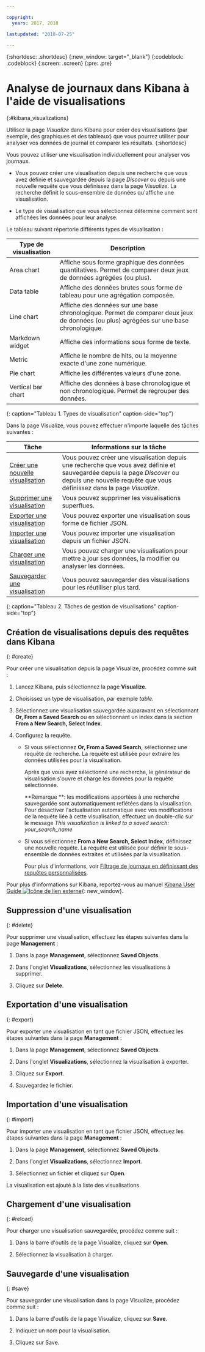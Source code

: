 ```yaml
---

copyright:
  years: 2017, 2018

lastupdated: "2018-07-25"

---
```




{:shortdesc: .shortdesc}
{:new_window: target="_blank"}
{:codeblock: .codeblock}
{:screen: .screen}
{:pre: .pre}

# Analyse de journaux dans Kibana à l'aide de visualisations 
{:#kibana_visualizations}

Utilisez la page *Visualize* dans Kibana pour créer des visualisations (par exemple, des graphiques et des tableaux) que vous pourrez utiliser pour analyser vos données de journal et comparer les résultats. 
{:shortdesc}

Vous pouvez utiliser une visualisation individuellement pour analyser vos journaux. 

* Vous pouvez créer une visualisation depuis une recherche que vous avez définie et sauvegardée depuis la page *Discover* ou depuis une nouvelle requête que vous définissez dans la page *Visualize*. La recherche définit le sous-ensemble de données qu'affiche une visualisation.

* Le type de visualisation que vous sélectionnez détermine comment sont affichées les données pour leur analyse.

Le tableau suivant répertorie différents types de visualisation :

| Type de visualisation | Description |
|-----------------------|-------------|
| Area chart | Affiche sous forme graphique des données quantitatives. Permet de comparer deux jeux de données agrégées (ou plus). |
| Data table | Affiche des données brutes sous forme de tableau pour une agrégation composée. |
| Line chart | Affiche des données sur une base chronologique. Permet de comparer deux jeux de données (ou plus) agrégées sur une base chronologique. |
| Markdown widget | Affiche des informations sous forme de texte. |
| Metric | Affiche le nombre de hits, ou la moyenne exacte d'une zone numérique. |
| Pie chart | Affiche les différentes valeurs d'une zone. | 
| Vertical bar chart | Affiche des données à base chronologique et non chronologique. Permet de regrouper des données. |
{: caption="Tableau 1. Types de visualisation" caption-side="top"}

Dans la page Visualize, vous pouvez effectuer n'importe laquelle des tâches suivantes :

| Tâche | Informations sur la tâche |
|------|------------------|
| [Créer une nouvelle visualisation](kibana_visualizations.html#create) | Vous pouvez créer une visualisation depuis une recherche que vous avez définie et sauvegardée depuis la page *Discover* ou depuis une nouvelle requête que vous définissez dans la page *Visualize*. |
| [Supprimer une visualisation](kibana_visualizations.html#delete) | Vous pouvez supprimer les visualisations superflues. |
| [Exporter une visualisation](kibana_visualizations.html#export) | Vous pouvez exporter une visualisation sous forme de fichier JSON.  |
| [Importer une visualisation](kibana_visualizations.html#import) | Vous pouvez importer une visualisation depuis un fichier JSON.  |
| [Charger une visualisation](kibana_visualizations.html#reload) | Vous pouvez charger une visualisation pour mettre à jour ses données, la modifier ou analyser les données. |
| [Sauvegarder une visualisation](kibana_visualizations.html#save) | Vous pouvez sauvegarder des visualisations pour les réutiliser plus tard. |
{: caption="Tableau 2. Tâches de gestion de visualisations" caption-side="top"}


## Création de visualisations depuis des requêtes dans Kibana
{: #create}

Pour créer une visualisation depuis la page Visualize, procédez comme suit :

1. Lancez Kibana, puis sélectionnez la page **Visualize**.

2. Choisissez un type de visualisation, par exemple *table*.

3. Sélectionnez une visualisation sauvegardée auparavant en sélectionnant **Or, From a Saved Search** ou en sélectionnant un index dans la section **From a New Search, Select Index**.

4. Configurez la requête.

    * Si vous sélectionnez **Or, From a Saved Search**, sélectionnez une requête de recherche. La requête est utilisée pour extraire les données utilisées pour la visualisation. 
	
	    Après que vous ayez sélectionné une recherche, le générateur de visualisation s'ouvre et charge les données pour la requête sélectionnée. 
		
		**Remarque **: les modifications apportées à une recherche sauvegardée sont automatiquement reflétées dans la visualisation. Pour désactiver l'actualisation automatique avec vos modifications de la requête liée à cette visualisation, effectuez un double-clic sur le message *This visualization is linked to a saved search: your_search_name* 

    * Si vous sélectionnez **From a New Search, Select Index**, définissez une nouvelle requête. La requête est utilisée pour définir le sous-ensemble de données extraites et utilisées par la visualisation.

        Pour plus d'informations, voir [Filtrage de journaux en définissant des requêtes personnalisées](define_search.html#define_search).

Pour plus d'informations sur Kibana, reportez-vous au manuel [Kibana User Guide ![Icône de lien externe](../../../icons/launch-glyph.svg "Icône de lien externe")](https://www.elastic.co/guide/en/kibana/5.1/index.html){: new_window}.


## Suppression d'une visualisation
{: #delete}

Pour supprimer une visualisation, effectuez les étapes suivantes dans la page **Management** :

1. Dans la page **Management**, sélectionnez **Saved Objects**.

2. Dans l'onglet **Visualizations**, sélectionnez les visualisations à supprimer.

3. Cliquez sur **Delete**.


## Exportation d'une visualisation
{: #export}

Pour exporter une visualisation en tant que fichier JSON, effectuez les étapes suivantes dans la page **Management** :

1. Dans la page **Management**, sélectionnez **Saved Objects**.

2. Dans l'onglet **Visualizations**, sélectionnez la visualisation à exporter.

3. Cliquez sur **Export**.

4. Sauvegardez le fichier.

## Importation d'une visualisation
{: #import}

Pour importer une visualisation en tant que fichier JSON, effectuez les étapes suivantes dans la page **Management** :

1. Dans la page **Management**, sélectionnez **Saved Objects**.

2. Dans l'onglet **Visualizations**, sélectionnez **Import**.

3. Sélectionnez un fichier et cliquez sur **Open**.

La visualisation est ajouté à la liste des visualisations.


 
## Chargement d'une visualisation
{: #reload}

Pour charger une visualisation sauvegardée, procédez comme suit :

1. Dans la barre d'outils de la page Visualize, cliquez sur **Open**.

2. Sélectionnez la visualisation à charger. 


## Sauvegarde d'une visualisation
{: #save}

Pour sauvegarder une visualisation dans la page Visualize, procédez comme suit :

1. Dans la barre d'outils de la page Visualize, cliquez sur **Save**.

2. Indiquez un nom pour la visualisation.

3. Cliquez sur Save. 


